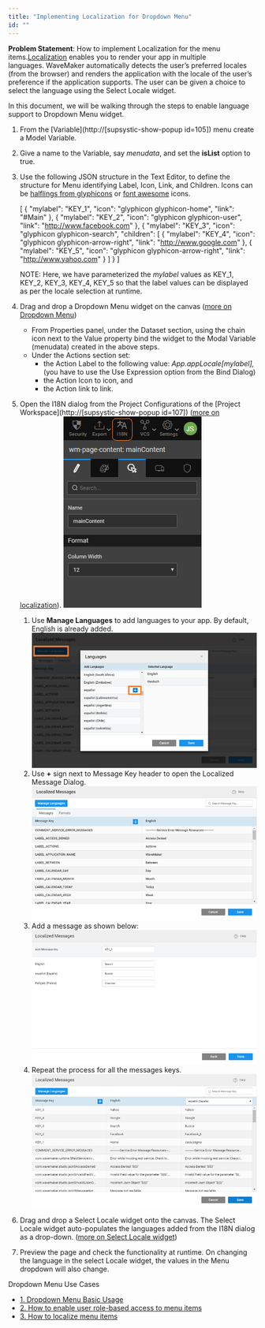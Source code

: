 ```yaml
---
title: "Implementing Localization for Dropdown Menu"
id: ""
---
```


**Problem Statement**: How to implement Localization for the menu items.[Localization](/learn/how-tos/localization-wavemaker-apps/) enables you to render your app in multiple languages. WaveMaker automatically detects the user’s preferred locales (from the browser) and renders the application with the locale of the user’s preference if the application supports. The user can be given a choice to select the language using the Select Locale widget.

In this document, we will be walking through the steps to enable language support to Dropdown Menu widget.

1. From the [Variable](http://[supsystic-show-popup id=105]) menu create a Model Variable.
2. Give a name to the Variable, say _menudata_, and set the **isList** option to true.
3. Use the following JSON structure in the Text Editor, to define the structure for Menu identifying Label, Icon, Link, and Children. Icons can be [halflings from glyphicons](http://glyphicons.com/) or [font awesome](https://fortawesome.github.io/Font-Awesome/cheatsheet/) icons.
    
    \[
      {
        "mylabel": "KEY\_1",
        "icon": "glyphicon glyphicon-home",
        "link": "#Main"
      },
      {
        "mylabel": "KEY\_2",
        "icon": "glyphicon glyphicon-user",
        "link": "http://www.facebook.com"
      },
      {
        "mylabel": "KEY\_3",
        "icon": "glyphicon glyphicon-search",
        "children": \[
          {
            "mylabel": "KEY\_4",
            "icon": "glyphicon glyphicon-arrow-right",
            "link": "http://www.google.com"
          },
          {
            "mylabel": "KEY\_5",
            "icon": "glyphicon glyphicon-arrow-right",
            "link": "http://www.yahoo.com"
          }
        \]
      }
    \]
    
    NOTE: Here, we have parameterized the _mylabel_ values as KEY\_1, KEY\_2, KEY\_3, KEY\_4, KEY\_5 so that the label values can be displayed as per the locale selection at runtime.
4. Drag and drop a Dropdown Menu widget on the canvas ([more on Dropdown Menu](/learn/app-development/widgets/navigation/dropdown-menu-use-cases/))
    - From Properties panel, under the Dataset section, using the chain icon next to the Value property bind the widget to the Modal Variable (menudata) created in the above steps.
    - Under the Actions section set:
        - the Action Label to the following value: _App.appLocale\[mylabel\],_ (you have to use the Use Expression option from the Bind Dialog)
        - the Action Icon to icon, and
        - the Action link to link.
5. Open the I18N dialog from the Project Configurations of the [Project Workspace](http://[supsystic-show-popup id=107]) ([more on localization](/learn/app-development/widgets/form-widgets/select-locale-usage/)). [![](/learn/assets/loc_create.png)](/learn/assets/loc_create.png)
    1. Use **Manage Languages** to add languages to your app. By default, English is already added. [![](/learn/assets/loc_new_locale.png)](/learn/assets/loc_new_locale.png)
    2. Use **+** sign next to Message Key header to open the Localized Message Dialog. [![](/learn/assets/loc_default_msgs.png)](/learn/assets/loc_default_msgs.png)
    3. Add a message as shown below: [![](/learn/assets/menu_locale.png)](/learn/assets/menu_locale.png)
    4. Repeat the process for all the messages keys. [![](/learn/assets/menu_locale_messages.png)](/learn/assets/menu_locale_messages.png)
6. Drag and drop a Select Locale widget onto the canvas. The Select Locale widget auto-populates the languages added from the I18N dialog as a drop-down. ([more on Select Locale widget](/learn/app-development/widgets/form-widgets/select-locale/))
7. Preview the page and check the functionality at runtime. On changing the language in the select Locale widget, the values in the Menu dropdown will also change.

Dropdown Menu Use Cases

- [1\. Dropdown Menu Basic Usage](/learn/app-development/widgets/navigation/dropdown-menu-use-cases/)
- [2\. How to enable user role-based access to menu items](/learn/how-tos/restricting-menu-item-display-based-user-role/)
- [3\. How to localize menu items](#)
